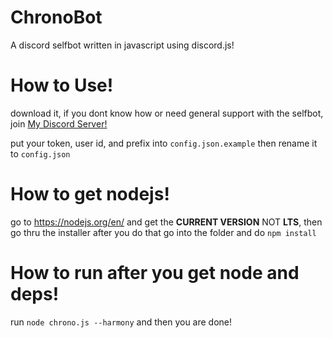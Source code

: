 # ChronoBot

A discord selfbot written in javascript using discord.js!

# How to Use!

download it, if you dont know how or need general support with the selfbot, join [My Discord Server!](https://discord.gg/YH2RV2P)

put your token, user id, and prefix into `config.json.example` then rename it to `config.json`

# How to get nodejs!

go to https://nodejs.org/en/ and get the **CURRENT VERSION** NOT **LTS**, then go thru the installer
after you do that go into the folder and do `npm install`

# How to run after you get node and deps!

run `node chrono.js --harmony` and then you are done!

